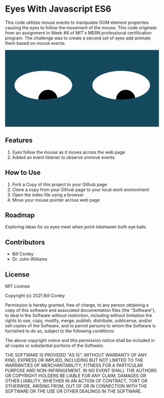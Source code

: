 <h1>Eyes With Javascript ES6</h1>
<p>This code utilizes mouse events to manipulate DOM element properties causing the eyes to follow the movement of the mouse. This code originate from an assignment in Week #8 of MIT's MERN professional certification program. The challenge was to create a second set of eyes add animate them based on mouse events.</p>
<img src="./eyes.jpg"></img>
<h2>Features</h2>
<ol>
<li>Eyes follow the mouse as it moves across the web page</li>
<li>Added an event listener to observe onmove events</li>
</ol>
<h2>How to Use</h2>
<ol>
<li>Fork a Copy of this project to your Github page</li>
<li>Clone a copy from your Github page to your local work environment</li>
<li>Open the index file using a browser</li>
<li>Move your mouse pointer across web page</li>
</ol>
<h2>Roadmap</h2>
<p>Exploring ideas for so eyes meet when point inbetween both eye balls</p>
<h2>Contributors</h2>
<ul>
  <li>Bill Conley</li>
  <li>Dr. John Williams</li>
 </ul>
<h2>License</h2>
  <p>MIT License</p>
  <p>Copyright (c) 2021 Bill Conley</p>
  <p>Permission is hereby granted, free of charge, to any person obtaining a copy
of this software and associated documentation files (the "Software"), to deal
in the Software without restriction, including without limitation the rights
to use, copy, modify, merge, publish, distribute, sublicense, and/or sell
copies of the Software, and to permit persons to whom the Software is
furnished to do so, subject to the following conditions:</p>
  <p>The above copyright notice and this permission notice shall be included in all
copies or substantial portions of the Software.</p>
  <p>THE SOFTWARE IS PROVIDED "AS IS", WITHOUT WARRANTY OF ANY KIND, EXPRESS OR
IMPLIED, INCLUDING BUT NOT LIMITED TO THE WARRANTIES OF MERCHANTABILITY,
FITNESS FOR A PARTICULAR PURPOSE AND NON-INFRINGEMENT. IN NO EVENT SHALL THE
AUTHORS OR COPYRIGHT HOLDERS BE LIABLE FOR ANY CLAIM, DAMAGES OR OTHER
LIABILITY, WHETHER IN AN ACTION OF CONTRACT, TORT OR OTHERWISE, ARISING FROM,
OUT OF OR IN CONNECTION WITH THE SOFTWARE OR THE USE OR OTHER DEALINGS IN THE
SOFTWARE.</p>
